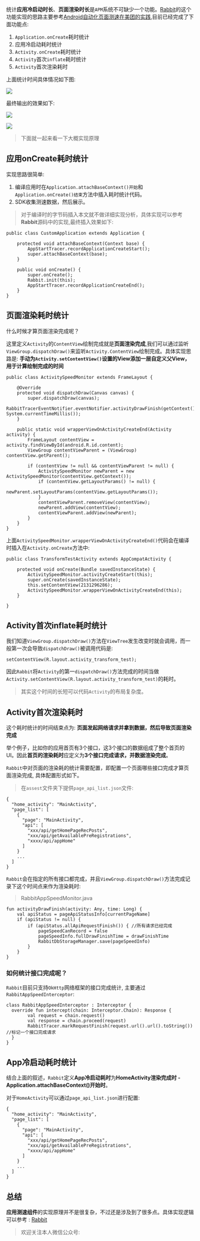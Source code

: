 
统计**应用冷启动时长**、**页面渲染时长**是`APM`系统不可缺少一个功能。[Rabbit](https://github.com/SusionSuc/Rabbit)的这个功能实现的思路主要参考[Android自动化页面测速在美团的实践](https://tech.meituan.com/2018/07/12/autospeed.html),目前已经完成了下面功能点:

1. `Application.onCreate`耗时统计
2. 应用冷启动耗时统计
1. `Activity.onCreate`耗时统计
2. `Activity`首次`inflate`耗时统计
3. `Activity`首次渲染耗时

上面统计时间具体情况如下图:

![](pic/测速组件名词解释.png)

最终输出的效果如下:

![](pic/app_speed.jpg)

![](pic/page_speed.jpg)

>下面就一起来看一下大概实现原理

## 应用onCreate耗时统计

实现思路很简单:

1. 编译应用时在`Application.attachBaseContext()开始`和`Application.onCreate()结束`方法中插入耗时统计代码。
2. SDK收集测速数据，然后展示。

>对于编译时的字节码插入本文就不做详细实现分析，具体实现可以参考**Rabbit**源码中的实现,最终插入效果如下:

```
public class CustomApplication extends Application {

    protected void attachBaseContext(Context base) {
        AppStartTracer.recordApplicationCreateStart();
        super.attachBaseContext(base);
    }

    public void onCreate() {
        super.onCreate();
        Rabbit.init(this);
        AppStartTracer.recordApplicationCreateEnd();
    }
}
```

## 页面渲染耗时统计

什么时候才算页面渲染完成呢？

这里定义`Activity`的`ContentView`绘制完成就是**页面渲染完成**,我们可以通过监听`ViewGroup.dispatchDraw()`来监听`Activity.ContentView`绘制完成。具体实现思路是: **手动为`Activity.setContentView()`设置的View添加一层自定义父View，用于计算绘制完成的时间**

```
public class ActivitySpeedMonitor extends FrameLayout {

    @Override
    protected void dispatchDraw(Canvas canvas) {
        super.dispatchDraw(canvas);
        RabbitTracerEventNotifier.eventNotifier.activityDrawFinish(getContext(), System.currentTimeMillis());
    }

    public static void wrapperViewOnActivityCreateEnd(Activity activity) {
        FrameLayout contentView = activity.findViewById(android.R.id.content);
        ViewGroup contentViewParent = (ViewGroup) contentView.getParent();

        if (contentView != null && contentViewParent != null) {
            ActivitySpeedMonitor newParent = new ActivitySpeedMonitor(contentView.getContext());
            if (contentView.getLayoutParams() != null) {
                newParent.setLayoutParams(contentView.getLayoutParams());
            }
            contentViewParent.removeView(contentView);
            newParent.addView(contentView);
            contentViewParent.addView(newParent);
        }
    }
}
```

上面`ActivitySpeedMonitor.wrapperViewOnActivityCreateEnd()`代码会在编译时插入在`Activity.onCreate`方法中:

```
public class TransformTestActivity extends AppCompatActivity {

    protected void onCreate(Bundle savedInstanceState) {
        ActivitySpeedMonitor.activityCreateStart(this);
        super.onCreate(savedInstanceState);
        this.setContentView(2131296286);
        ActivitySpeedMonitor.wrapperViewOnActivityCreateEnd(this);
    }

}
```

## Activity首次inflate耗时统计

我们知道`ViewGroup.dispatchDraw()`方法在`ViewTree`发生改变时就会调用，而一般第一次会导致`dispatchDraw()`被调用代码是:

```
setContentView(R.layout.activity_transform_test);
```

因此`Rabbit`将`Activity`的第一`dispatchDraw()`方法完成的时间当做`Activity.setContentView(R.layout.activity_transform_test)`的耗时。

>其实这个时间的长短可以代码`Activity`的布局复杂度。

## Activity首次渲染耗时

这个耗时统计的时间结束点为: **页面发起网络请求并拿到数据，然后导致页面渲染完成**

举个例子，比如你的应用首页有3个接口，这3个接口的数据组成了整个首页的UI。因此**首页的渲染耗时**应定义为**3个接口完成请求，并数据渲染完成**。

`Rabbit`中对页面的渲染耗的统计需要配置，即配置一个页面哪些接口完成才算页面渲染完成, 具体配置形式如下。

>在`assest`文件夹下提供`page_api_list.json`文件:

```
{
  "home_activity": "MainActivity",  
  "page_list": [
    {
      "page": "MainActivity",
      "api": [
        "xxx/api/getHomePageRecPosts",
        "xxx/api/getAvailablePreRegistrations",
        "xxxx/api/appHome"
      ]
    }
    ...
  ]
}
```

`Rabbit`会在指定的所有接口都完成，并且`ViewGroup.dispatchDraw()`方法完成记录下这个时间点来作为渲染耗时:

>RabbitAppSpeedMonitor.java
```
fun activityDrawFinish(activity: Any, time: Long) {
    val apiStatus = pageApiStatusInfo[currentPageName]
    if (apiStatus != null) {
        if (apiStatus.allApiRequestFinish()) { //所有请求已经完成
            pageSpeedCanRecord = false
            pageSpeedInfo.fullDrawFinishTime = drawFinishTime
            RabbitDbStorageManager.save(pageSpeedInfo)
        }
    }   
}
```


### 如何统计接口完成呢？

`Rabbit`目前只支持`OkHttp`网络框架的接口完成统计, 主要通过`RabbitAppSpeedInterceptor`:

```
class RabbitAppSpeedInterceptor : Interceptor {
  override fun intercept(chain: Interceptor.Chain): Response {
        val request = chain.request()
        val response = chain.proceed(request)
        RabbitTracer.markRequestFinish(request.url().url().toString()) //标记一个接口完成请求
  }
}
```

## App冷启动耗时统计

结合上面的叙述，`Rabbit`定义**App冷启动耗时**为**HomeActivity渲染完成时 - Application.attachBaseContext()开始时**。

对于`HomeActivity`可以通过`page_api_list.json`进行配置:


```
{
  "home_activity": "MainActivity",  
  "page_list": [
    {
      "page": "MainActivity",
      "api": [
        "xxx/api/getHomePageRecPosts",
        "xxx/api/getAvailablePreRegistrations",
        "xxxx/api/appHome"
      ]
    }
    ...
  ]
}
```


## 总结

**应用测速组件**的实现原理并不是很复杂，不过还是涉及到了很多点。具体实现逻辑可以参考 : [Rabbit](https://github.com/SusionSuc/Rabbit)

>欢迎关注本人微信公众号: 



